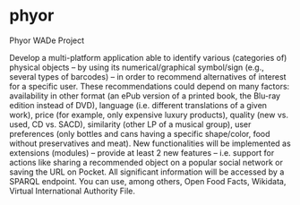 # phyor
Phyor WADe Project 

Develop a multi-platform application able to identify various (categories of) physical objects – by using its numerical/graphical symbol/sign (e.g., several types of barcodes) – in order to recommend alternatives of interest for a specific user. These recommendations could depend on many factors: availability in other format (an ePub version of a printed book, the Blu-ray edition instead of DVD), language (i.e. different translations of a given work), price (for example, only expensive luxury products), quality (new vs. used, CD vs. SACD), similarity (other LP of a musical group), user preferences (only bottles and cans having a specific shape/color, food without preservatives and meat). New functionalities will be implemented as extensions (modules) – provide at least 2 new features – i.e. support for actions like sharing a recommended object on a popular social network or saving the URL on Pocket. All significant information will be accessed by a SPARQL endpoint. You can use, among others, Open Food Facts, Wikidata, Virtual International Authority File.
